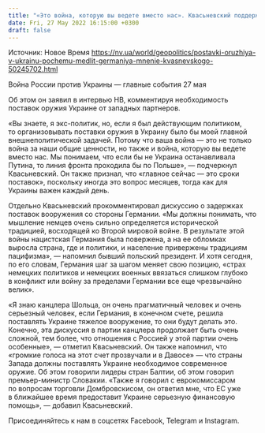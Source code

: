 ```yaml
---
title: "«Это война, которую вы ведете вместо нас». Квасьневский поддержал максимальную помощь Украине оружием и прокомментировал неспешность Шольца"
date: Fri, 27 May 2022 16:15:00 +0300
draft: false
---
```

Источник: Новое Время https://nv.ua/world/geopolitics/postavki-oruzhiya-v-ukrainu-pochemu-medlit-germaniya-mnenie-kvasnevskogo-50245702.html


Война России против Украины — главные события 27 мая

Об этом он заявил в интервью НВ, комментируя необходимость поставок оружия Украине от западных партнеров.

«Вы знаете, я экс-политик, но, если я был действующим политиком, то организовывать поставки оружия в Украину было бы моей главной внешнеполитической задачей. Потому что ваша война — это не только война за наши общие ценности, но также и война, которую вы ведете вместо нас. Мы понимаем, что если бы не Украина останавливала Путина, то линия фронта проходила бы по Польше», — подчеркнул Квасьневский. Он также признал, что «главное сейчас — это сроки поставок», поскольку иногда это вопрос месяцев, тогда как для Украины важен каждый день.

Отдельно Квасьневский прокомментировал дискуссию о задержках поставок вооружения со стороны Германии. «Мы должны понимать, что мышление немцев очень сильно определяется исторической традицией, восходящей ко Второй мировой войне. В результате этой войны нацистская Германия была повержена, а на ее обломках выросла страна, где и политики, и население привержены традициям пацифизма», — напомнил бывший польский президент. И хотя сегодня, по его словам, Германия шаг за шагом меняет свою позицию, «страх немецких политиков и немецких военных ввязаться слишком глубоко в конфликт или войну за пределами Германии все еще чрезвычайно велик».

«Я знаю канцлера Шольца, он очень прагматичный человек и очень серьезный человек, если Германия, в конечном счете, решила поставлять Украине тяжелое вооружение, то они будут делать это. Конечно, эта дискуссия в партии канцлера продолжает быть очень сложной, тем более, что отношения с Россией у этой партии очень особенные», — отметил Квасьневский. Он также напомнил, что «громкие голоса на этот счет прозвучали и в Давосе» — что страны Запада должны поставлять Украине необходимое современное оружие. Об этом говорили лидеры стран Балтии, об этом говорил премьер-министр Словакии. «Также я говорил c еврокомиссаром по вопросам торговли Домбровскисом, он ответил мне, что ЕС уже в ближайшее время предоставит Украине серьезную финансовую помощь», — добавил Квасьневский.

Присоединяйтесь к нам в соцсетях Facebook, Telegram и Instagram.
